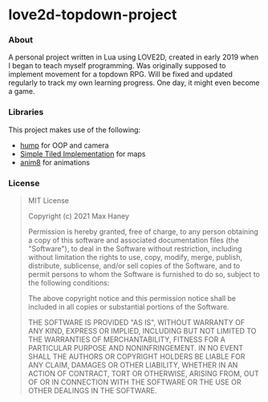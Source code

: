 # love2d-topdown-project

### About
A personal project written in Lua using LOVE2D, created in early 2019 when I began to teach myself programming. Was originally supposed to implement movement for a topdown RPG. Will be fixed and updated regularly to track my own learning progress. One day, it might even become a game.

### Libraries
This project makes use of the following:
- [hump](https://github.com/vrld/hump) for OOP and camera
- [Simple Tiled Implementation](https://github.com/Karai17/Simple-Tiled-Implementation) for maps
- [anim8](https://github.com/kikito/anim8) for animations

### License
> MIT License
>
> Copyright (c) 2021 Max Haney
>
> Permission is hereby granted, free of charge, to any person obtaining a copy
> of this software and associated documentation files (the "Software"), to deal
> in the Software without restriction, including without limitation the rights
> to use, copy, modify, merge, publish, distribute, sublicense, and/or sell
> copies of the Software, and to permit persons to whom the Software is
> furnished to do so, subject to the following conditions:
>
> The above copyright notice and this permission notice shall be included in all
> copies or substantial portions of the Software.
>
> THE SOFTWARE IS PROVIDED "AS IS", WITHOUT WARRANTY OF ANY KIND, EXPRESS OR
> IMPLIED, INCLUDING BUT NOT LIMITED TO THE WARRANTIES OF MERCHANTABILITY,
> FITNESS FOR A PARTICULAR PURPOSE AND NONINFRINGEMENT. IN NO EVENT SHALL THE
> AUTHORS OR COPYRIGHT HOLDERS BE LIABLE FOR ANY CLAIM, DAMAGES OR OTHER
> LIABILITY, WHETHER IN AN ACTION OF CONTRACT, TORT OR OTHERWISE, ARISING FROM,
> OUT OF OR IN CONNECTION WITH THE SOFTWARE OR THE USE OR OTHER DEALINGS IN THE
> SOFTWARE.
